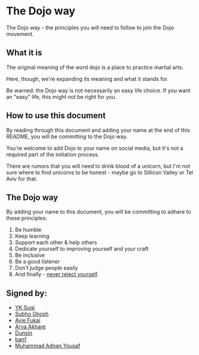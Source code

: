 # The Dojo way

The Dojo way - the principles you will need to follow to join the Dojo movement.

## What it is

The original meaning of the word dojo is a place to practice martial arts.

Here, though, we're expanding its meaning and what it stands for.

Be warned: the Dojo way is not necessarily an easy life choice. If you want an "easy" life, this might not be right for you.

## How to use this document

By reading through this document and adding your name at the end of this README, you will be *committing* to the Dojo way.

You're welcome to add Dojo to your name on social media, but it's not a required part of the initiation process.

There are rumors that you will need to drink blood of a unicorn, but I'm not sure where to find unicorns to be honest - maybe go to Sillicon Valley or Tel Aviv for that.

## The Dojo way

By adding your name to this document, you will be committing to adhere to these principles:

1. Be humble
1. Keep learning
1. Support each other & help others
1. Dedicate yourself to improving yourself and your craft
1. Be inclusive
1. Be a good listener
1. Don't judge people easily
1. And finally - [never reject yourself](https://twitter.com/ykdojo/status/1564252923483541504).

## Signed by:
- [YK Sugi](https://twitter.com/ykdojo)
- [Subho Ghosh](https://twitter.com/subhoghosh_)
- [Avie Fukai](https://twitter.com/AvieDev)
- [Arya Akhare](https://twitter.com/arya_akhare)
- [Dunsin](https://twitter.com/DunsinWebDev)
- [banf](https://twitter.com/banf)
- [Muhammad Adnan Yousaf](https://twitter.com/ma593y)

